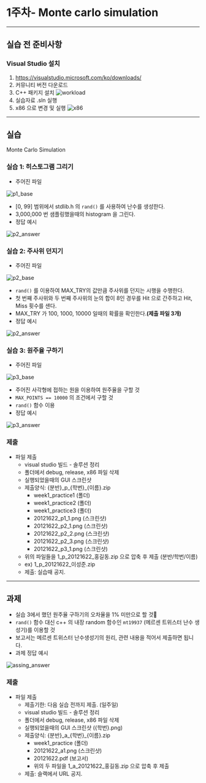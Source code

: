 # 1주차- Monte carlo simulation

---

## 실습 전 준비사항
### Visual Studio 설치
1. https://visualstudio.microsoft.com/ko/downloads/
2. 커뮤니티 버전 다운로드
3. C++ 패키지 설치 ![workload](./img/workload.png)
4. 실습자료 .sln 실행
5. x86 으로 변경 및 실행 ![x86](./img/x86.png)

---
## 실습
Monte Carlo Simulation

### 실습 1: 히스토그램 그리기
- 주어진 파일 

![p1_base](./img/p1_base.png)
- [0, 99] 범위에서 stdlib.h 의 ```rand()``` 를 사용하여 난수를 생성한다.
- 3,000,000 번 샘플링했을때의 histogram 을 그린다.
- 정답 예시 

![p2_answer](./img/p1_answer.png)

### 실습 2: 주사위 던지기
- 주어진 파일 

![p2_base](./img/p2_base.png)
- ```rand()``` 를 이용하여 MAX_TRY의 값만큼 주사위를 던지는 시행을 수행한다.
- 첫 번째 주사위와 두 번째 주사위의 눈의 합이 8인 경우를 Hit 으로 간주하고 Hit, Miss 횟수를 샌다.
- MAX_TRY 가 100, 1000, 10000 일때의 확률을 확인한다.**(제출 파일 3개)**
- 정답 예시 

![p2_answer](./img/p2_answer.png)

### 실습 3: 원주율 구하기
- 주어진 파일 

![p3_base](./img/p3_base.png)
- 주어진 사각형에 접하는 원을 이용하여 원주율을 구할 것
- ```MAX_POINTS == 10000``` 의 조건에서 구할 것
- ```rand()``` 함수 이용
- 정답 예시 

![p3_answer](./img/p3_answer.png)

### 제출
- 파일 제출
    - visual studio 빌드 - 솔루션 정리
    - 폴더에서 debug, release, x86 파일 삭제
    - 실행되었을때의 GUI 스크린샷
    - 제출양식: {분반}\_p\_{학번}\_{이름}.zip 
        - week1_practice1 (폴더)
        - week1_practice2 (폴더) 
        - week1_practice3 (폴더)
        - 20121622_p1_1.png (스크린샷)
        - 20121622_p2_1.png (스크린샷)
        - 20121622_p2_2.png (스크린샷)
        - 20121622_p2_3.png (스크린샷)
        - 20121622_p3_1.png (스크린샷)
    - 위의 파일들을 1_p_20121622_홍길동.zip 으로 압축 후 제출 (분반/학번/이름)
    - ex) 1_p_20121622_이성준.zip
    - 제출: 실습때 공지.
---
## 과제
- 실습 3에서 했던 원주율 구하기의 오차율을 1% 미만으로 할 것
- ```rand()``` 함수 대신 c++ 의 내장 random 함수인 ```mt19937``` (메르센 트위스터 난수 생성기)를 이용할 것
- 보고서는 메르센 트위스터 난수생성기의 원리, 관련 내용을 적어서 제출하면 됩니다.
- 과제 정답 예시 

![assing_answer](./img/assign_answer.png)
### 제출
- 파일 제출
    - 제출기한: 다음 실습 전까지 제출. (일주일)
    - visual studio 빌드 - 솔루션 정리
    - 폴더에서 debug, release, x86 파일 삭제
    - 실행되었을때의 GUI 스크린샷 ({학번}.png)
    - 제출양식: {분반}\_a\_{학번}\_{이름}.zip 
        - week1_practice (폴더)
        - 20121622_a1.png (스크린샷)
        - 20121622.pdf (보고서)
        - 위의 두 파일을 1_a_20121622_홍길동.zip 으로 압축 후 제출
    - 제출: 슬랙에서 URL 공지.

